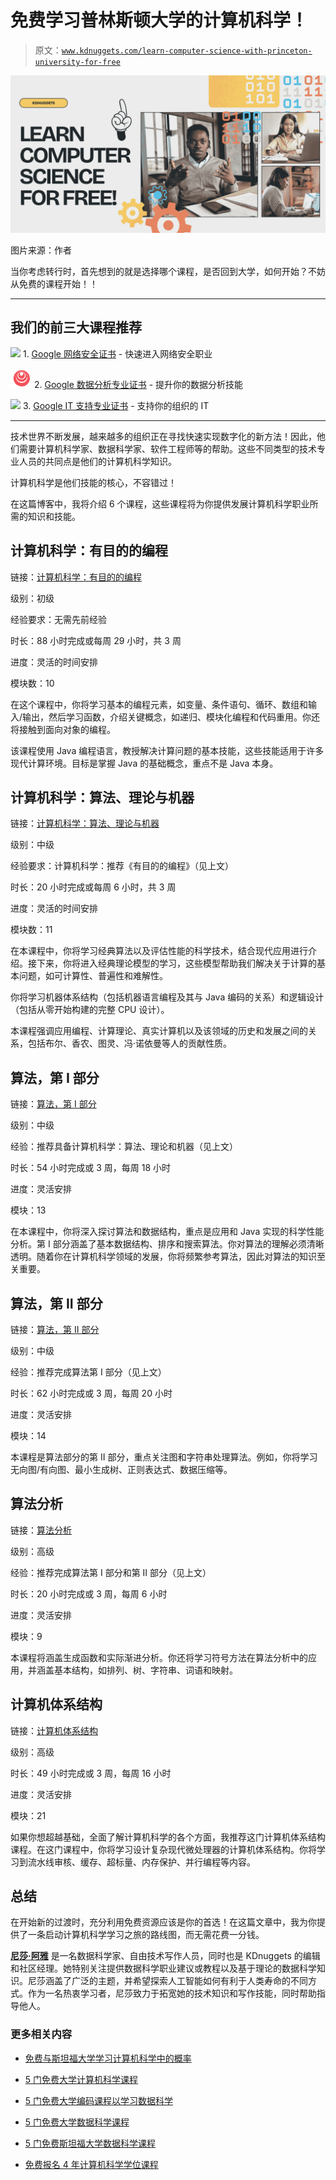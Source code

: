 # 免费学习普林斯顿大学的计算机科学！

> 原文：[`www.kdnuggets.com/learn-computer-science-with-princeton-university-for-free`](https://www.kdnuggets.com/learn-computer-science-with-princeton-university-for-free)

![免费计算机科学课程](img/b3a0d0bf1fb67a4c0d9ec432e4efb10f.png)

图片来源：作者

当你考虑转行时，首先想到的就是选择哪个课程，是否回到大学，如何开始？不妨从免费的课程开始！！

* * *

## 我们的前三大课程推荐

![](img/0244c01ba9267c002ef39d4907e0b8fb.png) 1. [Google 网络安全证书](https://www.kdnuggets.com/google-cybersecurity) - 快速进入网络安全职业

![](img/e225c49c3c91745821c8c0368bf04711.png) 2. [Google 数据分析专业证书](https://www.kdnuggets.com/google-data-analytics) - 提升你的数据分析技能

![](img/0244c01ba9267c002ef39d4907e0b8fb.png) 3. [Google IT 支持专业证书](https://www.kdnuggets.com/google-itsupport) - 支持你的组织的 IT

* * *

技术世界不断发展，越来越多的组织正在寻找快速实现数字化的新方法！因此，他们需要计算机科学家、数据科学家、软件工程师等的帮助。这些不同类型的技术专业人员的共同点是他们的计算机科学知识。

计算机科学是他们技能的核心，不容错过！

在这篇博客中，我将介绍 6 个课程，这些课程将为你提供发展计算机科学职业所需的知识和技能。

## 计算机科学：有目的的编程

链接：[计算机科学：有目的的编程](https://imp.i384100.net/4P4y1L)

级别：初级

经验要求：无需先前经验

时长：88 小时完成或每周 29 小时，共 3 周

进度：灵活的时间安排

模块数：10

在这个课程中，你将学习基本的编程元素，如变量、条件语句、循环、数组和输入/输出，然后学习函数，介绍关键概念，如递归、模块化编程和代码重用。你还将接触到面向对象的编程。

该课程使用 Java 编程语言，教授解决计算问题的基本技能，这些技能适用于许多现代计算环境。目标是掌握 Java 的基础概念，重点不是 Java 本身。

## 计算机科学：算法、理论与机器

链接：[计算机科学：算法、理论与机器](https://imp.i384100.net/QykA59)

级别：中级

经验要求：计算机科学：推荐《有目的的编程》（见上文）

时长：20 小时完成或每周 6 小时，共 3 周

进度：灵活的时间安排

模块数：11

在本课程中，你将学习经典算法以及评估性能的科学技术，结合现代应用进行介绍。接下来，你将进入经典理论模型的学习，这些模型帮助我们解决关于计算的基本问题，如可计算性、普遍性和难解性。

你将学习机器体系结构（包括机器语言编程及其与 Java 编码的关系）和逻辑设计（包括从零开始构建的完整 CPU 设计）。

本课程强调应用编程、计算理论、真实计算机以及该领域的历史和发展之间的关系，包括布尔、香农、图灵、冯·诺依曼等人的贡献性质。

## 算法，第 I 部分

链接：[算法，第 I 部分](https://imp.i384100.net/eKme66)

级别：中级

经验：推荐具备计算机科学：算法、理论和机器（见上文）

时长：54 小时完成或 3 周，每周 18 小时

进度：灵活安排

模块：13

在本课程中，你将深入探讨算法和数据结构，重点是应用和 Java 实现的科学性能分析。第 I 部分涵盖了基本数据结构、排序和搜索算法。你对算法的理解必须清晰透明。随着你在计算机科学领域的发展，你将频繁参考算法，因此对算法的知识至关重要。

## 算法，第 II 部分

链接：[算法，第 II 部分](https://imp.i384100.net/Vm1AGJ)

级别：中级

经验：推荐完成算法第 I 部分（见上文）

时长：62 小时完成或 3 周，每周 20 小时

进度：灵活安排

模块：14

本课程是算法部分的第 II 部分，重点关注图和字符串处理算法。例如，你将学习无向图/有向图、最小生成树、正则表达式、数据压缩等。

## 算法分析

链接：[算法分析](https://imp.i384100.net/0Z4yWY)

级别：高级

经验：推荐完成算法第 I 部分和第 II 部分（见上文）

时长：20 小时完成或 3 周，每周 6 小时

进度：灵活安排

模块：9

本课程将涵盖生成函数和实际渐进分析。你还将学习符号方法在算法分析中的应用，并涵盖基本结构，如排列、树、字符串、词语和映射。

## 计算机体系结构

链接：[计算机体系结构](https://imp.i384100.net/214yEM)

级别：高级

时长：49 小时完成或 3 周，每周 16 小时

进度：灵活安排

模块：21

如果你想超越基础，全面了解计算机科学的各个方面，我推荐这门计算机体系结构课程。在这门课程中，你将学习设计复杂现代微处理器的计算机体系结构。你将学习到流水线审核、缓存、超标量、内存保护、并行编程等内容。

## 总结

在开始新的过渡时，充分利用免费资源应该是你的首选！在这篇文章中，我为你提供了一条启动计算机科学学习之旅的路线图，而无需花费一分钱。

[](https://www.linkedin.com/in/nisha-arya-ahmed/)****[尼莎·阿雅](https://www.linkedin.com/in/nisha-arya-ahmed/)**** 是一名数据科学家、自由技术写作人员，同时也是 KDnuggets 的编辑和社区经理。她特别关注提供数据科学职业建议或教程以及基于理论的数据科学知识。尼莎涵盖了广泛的主题，并希望探索人工智能如何有利于人类寿命的不同方式。作为一名热衷学习者，尼莎致力于拓宽她的技术知识和写作技能，同时帮助指导他人。

### 更多相关内容

+   [免费与斯坦福大学学习计算机科学中的概率](https://www.kdnuggets.com/learn-probability-in-computer-science-with-stanford-university-for-free)

+   [5 门免费大学计算机科学课程](https://www.kdnuggets.com/5-free-university-courses-to-learn-computer-science)

+   [5 门免费大学编码课程以学习数据科学](https://www.kdnuggets.com/5-free-university-courses-to-learn-coding-for-data-science)

+   [5 门免费大学数据科学课程](https://www.kdnuggets.com/5-free-university-courses-to-learn-data-science)

+   [5 门免费斯坦福大学数据科学课程](https://www.kdnuggets.com/5-free-stanford-university-courses-to-learn-data-science)

+   [免费报名 4 年计算机科学学位课程](https://www.kdnuggets.com/enroll-in-a-4-year-computer-science-degree-program-for-free)
